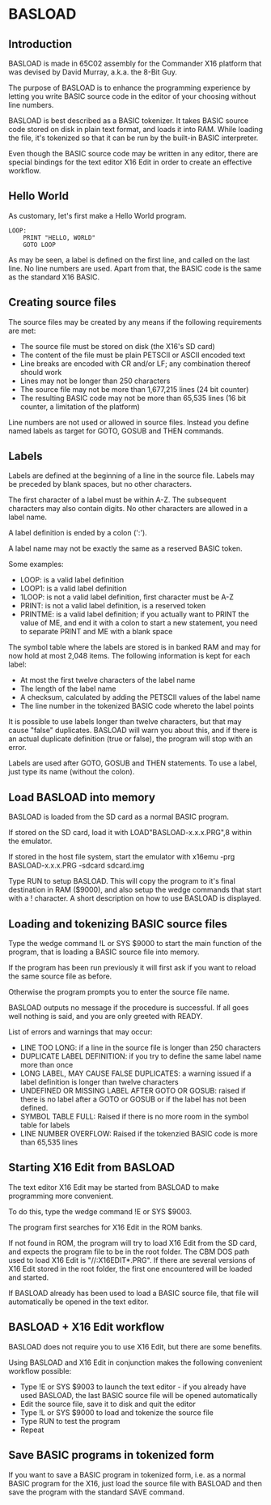 # BASLOAD

## Introduction

BASLOAD is made in 65C02 assembly for the Commander X16 platform that was devised by David Murray, a.k.a. the 8-Bit Guy.

The purpose of BASLOAD is to enhance the programming experience by letting you write BASIC source code in the editor of your choosing without line numbers.

BASLOAD is best described as a BASIC tokenizer. It takes BASIC source code stored on disk in plain text format, and loads it into RAM. While loading
the file, it's tokenized so that it can be run by the built-in BASIC interpreter.

Even though the BASIC source code may be written in any editor, there are special bindings for the text editor X16 Edit in order to create an effective workflow.


## Hello World

As customary, let's first make a Hello World program.

```
LOOP:
    PRINT "HELLO, WORLD"
    GOTO LOOP
```

As may be seen, a label is defined on the first line, and called on the last line. No line numbers are used. Apart from that,
the BASIC code is the same as the standard X16 BASIC.


## Creating source files

The source files may be created by any means if the following requirements are met:

* The source file must be stored on disk (the X16's SD card)
* The content of the file must be plain PETSCII or ASCII encoded text
* Line breaks are encoded with CR and/or LF; any combination thereof should work
* Lines may not be longer than 250 characters
* The source file may not be more than 1,677,215 lines (24 bit counter)
* The resulting BASIC code may not be more than 65,535 lines (16 bit counter, a limitation of the platform)

Line numbers are not used or allowed in source files. Instead you define named labels as target for GOTO,  GOSUB and THEN commands.


## Labels

Labels are defined at the beginning of a line in the source file. Labels may be preceded by blank spaces, but no other characters.

The first character of a label must be within A-Z. The subsequent characters may also contain digits. No other characters are allowed in a label name.

A label definition is ended by a colon (':').

A label name may not be exactly the same as a reserved BASIC token.

Some examples:

* LOOP: is a valid label definition
* LOOP1: is a valid label definition
* 1LOOP: is not a valid label definition, first character must be A-Z
* PRINT: is not a valid label definition, is a reserved token
* PRINTME: is a valid label definition; if you actually want to PRINT the value of ME, and end it with a colon to start a new statement, you need to separate PRINT and ME with a blank space

The symbol table where the labels are stored is in banked RAM and may for now hold at most 2,048 items. The following information is kept for each label:

* At most the first twelve characters of the label name
* The length of the label name
* A checksum, calculated by adding the PETSCII values of the label name
* The line number in the tokenized BASIC code whereto the label points

It is possible to use labels longer than twelve characters, but that may cause "false" duplicates. BASLOAD will warn you about this, and if there is an actual duplicate definition (true or false), the program will stop with an error.

Labels are used after GOTO, GOSUB and THEN statements. To use a label, just type its name (without the colon).


## Load BASLOAD into memory

BASLOAD is loaded from the SD card as a normal BASIC program.

If stored on the SD card, load it with LOAD"BASLOAD-x.x.x.PRG",8 within the emulator.

If stored in the host file system, start the emulator with x16emu -prg BASLOAD-x.x.x.PRG -sdcard sdcard.img

Type RUN to setup BASLOAD. This will copy the program to it's final destination in RAM ($9000), and also
setup the wedge commands that start with a ! character. A short description on how to use BASLOAD is displayed.


## Loading and tokenizing BASIC source files

Type the wedge command !L or SYS $9000 to start the main function of the program, that is loading a BASIC source file
into memory.

If the program has been run previously it will first ask if you want to reload the same source file as before.

Otherwise the program prompts you to enter the source file name.

BASLOAD outputs no message if the procedure is successful. If all goes well nothing is said, and you are only greeted with READY.

List of errors and warnings that may occur:

* LINE TOO LONG: if a line in the source file is longer than 250 characters
* DUPLICATE LABEL DEFINITION: if you try to define the same label name more than once
* LONG LABEL, MAY CAUSE FALSE DUPLICATES: a warning issued if a label definition is longer than twelve characters
* UNDEFINED OR MISSING LABEL AFTER GOTO OR GOSUB: raised if there is no label after a GOTO or GOSUB or if the label has not been defined.
* SYMBOL TABLE FULL: Raised if there is no more room in the symbol table for labels
* LINE NUMBER OVERFLOW: Raised if the tokenzied BASIC code is more than 65,535 lines


## Starting X16 Edit from BASLOAD

The text editor X16 Edit may be started from BASLOAD to make programming more convenient.

To do this, type the wedge command !E or SYS $9003. 

The program first searches for X16 Edit in the ROM banks.

If not found in ROM, the program will try to load X16 Edit from the SD card, and expects the program file to
be in the root folder. The CBM DOS path used to load X16 Edit is "//:X16EDIT*.PRG". If there are several versions
of X16 Edit stored in the root folder, the first one encountered will be loaded and started.

If BASLOAD already has been used to load a BASIC source file, that file will automatically be opened
in the text editor.


## BASLOAD + X16 Edit workflow

BASLOAD does not require you to use X16 Edit, but there are some benefits.

Using BASLOAD and X16 Edit in conjunction makes the following convenient workflow possible:

* Type !E or SYS $9003 to launch the text editor - if you already have used BASLOAD, the last BASIC source file will be opened automatically
* Edit the source file, save it to disk and quit the editor
* Type !L or SYS $9000 to load and tokenize the source file
* Type RUN to test the program
* Repeat


## Save BASIC programs in tokenized form

If you want to save a BASIC program in tokenized form, i.e. as a normal
BASIC program for the X16, just load the source file with BASLOAD and then
save the program with the standard SAVE command.